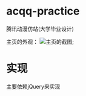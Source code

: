 # acqq-practice
腾讯动漫仿站(大学毕业设计)

主页的外观：
![主页的截图](https://github.com/wa7chliang/acqq-practice/blob/master/images/gitacqq.png);

# 实现
主要依赖jQuery来实现
